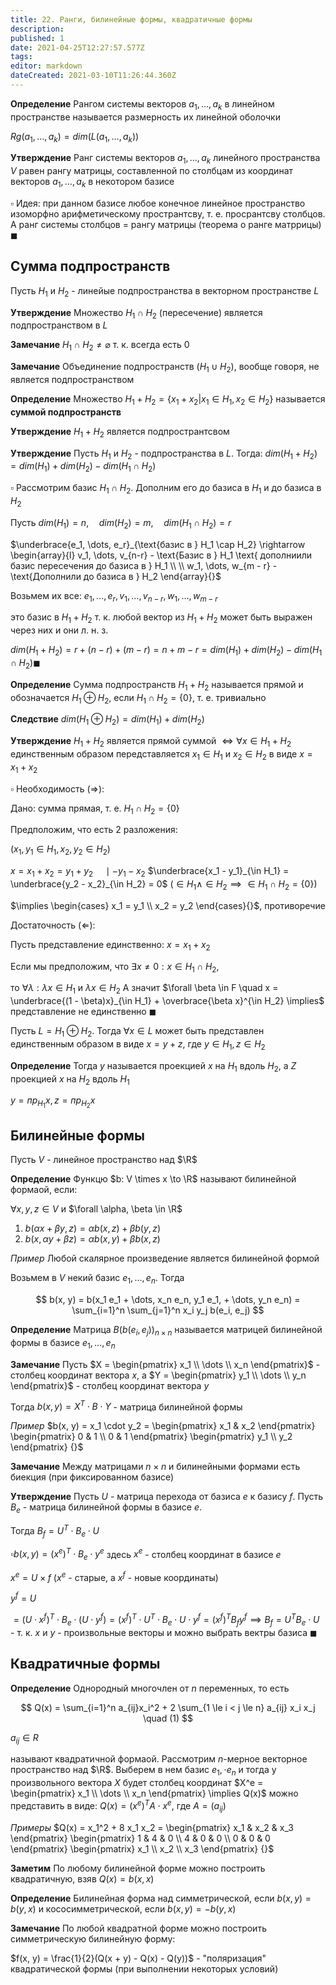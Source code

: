 ```yaml
---
title: 22. Ранги, билинейные формы, квадратичные формы
description: 
published: 1
date: 2021-04-25T12:27:57.577Z
tags: 
editor: markdown
dateCreated: 2021-03-10T11:26:44.360Z
---
```


**Определение** Рангом системы векторов $a_1, \dots, a_k$ в линейном пространстве называется размерность их линейной оболочки

$Rg(a_1, \dots, a_k) = dim(L(a_1, \dots, a_k))$

**Утверждение** Ранг системы векторов $a_1, \dots, a_k$ линейного пространства $V$ равен рангу матрицы, составленной по столбцам из координат векторов $a_1, \dots, a_k$ в некотором базисе

$\square$ Идея: при данном базисе любое конечное линейное пространство изоморфно арифметическому пространтсву, т. е. просрантсву столбцов. А ранг системы столбцов $=$ рангу матрицы (теорема о ранге матррицы) $\blacksquare$

## Сумма подпространств

Пусть $H_1$ и $H_2$ - линейые подпространства в векторном пространстве $L$

**Утверждение** Множество $H_1 \cap H_2$ (пересечение) является подпространством в $L$

**Замечание** $H_1 \cap H_2 \not= \varnothing$ т. к. всегда есть $0$

**Замечание** Объединение подпространств ($H_1 \cup H_2$), вообще говоря, не является подпространством

**Определение** Множество $H_1 + H_2 = \{x_1 + x_2 | x_1 \in H_1, x_2 \in H_2\}$ называется **суммой подпространств**

**Утверждение** $H_1 + H_2$ является подпространтсвом

**Утверждение** Пусть $H_1$ и $H_2$ - подпространства в $L$. Тогда: $dim(H_1 + H_2) = dim(H_1) + dim(H_2) - dim(H_1 \cap H_2)$

$\square$ Рассмотрим базис $H_1 \cap H_2$. Дополним его до базиса в $H_1$ и до базиса в $H_2$

Пусть $dim(H_1) = n, \quad dim(H_2) = m, \quad dim(H_1 \cap H_2) = r$

$\underbrace{e_1, \dots, e_r}_{\text{базис в } H_1 \cap H_2} \rightarrow
\begin{array}{l}
v_1, \dots, v_{n-r} - \text{Базис в } H_1 \text{ дополниили базис пересечения до базиса в } H_1
\\
\\
w_1, \dots, w_{m - r} - \text{Дополнили до базиса в } H_2
\end{array}{}$

Возьмем их все: $e_1, \dots, e_r, v_1, \dots, v_{n-r}, w_1, \dots, w_{m - r}{}$

это базис в $H_1 + H_2$ т. к. любой вектор из $H_1 + H_2$ может быть выражен через них и они л. н. з.

$dim(H_1 + H_2) = r + (n - r) + (m - r) = n + m - r = dim(H_1) + dim(H_2) - dim(H_1 \cap H_2) \blacksquare$

**Определение** Сумма подпространств $H_1 + H_2$ называется прямой и обозначается $H_1 \oplus H_2$, если $H_1 \cap H_2 = \{0\}$, т. е. тривиально

**Следствие** $dim(H_1 \oplus H_2) = dim(H_1) + dim(H_2)$

**Утверждение** $H_1 + H_2$ является прямой суммой $\iff \forall x \in H_1 + H_2$ единственным образом передставляется $x_1 \in H_1$ и $x_2 \in H_2$ в виде $x = x_1 + x_2$

$\square$ Необходимость ($\Rightarrow$):

Дано: сумма прямая, т. е. $H_1 \cap H_2 = \{0\} {}$

Предположим, что есть 2 разложения:

($x_1, y_1 \in H_1, x_2, y_2 \in H_2$)

$x = x_1 + x_2 = y_1 + y_2 \quad \mid -y_1 -x_2$ 
$\underbrace{x_1 - y_1}_{\in H_1} = \underbrace{y_2 - x_2}_{\in H_2} = 0$ ($\in H_1 \land \in H_2 \implies \in H_1 \cap H_2 = \{0\}$)

$\implies \begin{cases}
x_1 = y_1 \\
x_2 = y_2
\end{cases}{}$, противоречие

Достаточность ($\Leftarrow$):

Пусть представление единственно: $x = x_1 + x_2$

Если мы предположим, что $\exists x \not= 0: x \in H_1 \cap H_2$, 

то $\forall \lambda: \lambda x \in H_1$ и $\lambda x \in H_2$
А значит $\forall \beta \in F \quad x = \underbrace{(1 - \beta)x}_{\in H_1} + \overbrace{\beta x}^{\in H_2} \implies$ представление не единственно $\blacksquare$

Пусть $L = H_1 \oplus H_2$. Тогда $\forall x \in L$ может быть представлен единственным образом в виде $x = y + z$, где $y \in H_1, z \in H_2$

**Определение** Тогда $y$ называется проекцией $x$ на $H_1$ вдоль $H_2$, а $Z$ проекцией $x$ на $H_2$ вдоль $H_1$

$y = пр_{H_1} x, z = пр_{H_2} x$

## Билинейные формы

Пусть $V$ - линейное пространство над $\R$

**Определение** Функцю $b: V \times x \to \R$ называют билинейной формаой, если:

$\forall x, y, z \in V$ и $\forall \alpha, \beta \in \R$
1. $b(\alpha x + \beta y, z) = \alpha b(x, z) + \beta b(y, z)$
2. $b(x, \alpha y + \beta z) = \alpha b(x, y) + \beta b(x, z)$

*Пример* Любой скалярное произведение является билинейной формой

Возьмем в $V$ некий базис $e_1, \dots, e_n$. Тогда

$$
b(x, y) = b(x_1 e_1 + \dots, x_n e_n, y_1 e_1, + \dots, y_n e_n) = \sum_{i=1}^n \sum_{j=1}^n x_i y_j b(e_i, e_j)
$$

**Определение** Матрица $B(b(e_i, e_j))_{n \times n}$ называется матрицей билинейной формы в базисе $e_1, \dots, e_n$

**Замечание** Пусть $X = \begin{pmatrix}
x_1 \\
\dots \\
x_n
\end{pmatrix}$ - столбец координат вектора $x$, а $Y = \begin{pmatrix}
y_1 \\
\dots \\
y_n
\end{pmatrix}$ - столбец координат вектора $y$

Тогда $b(x, y) = X^T \cdot B \cdot Y$ - матрица билинейной формы

*Пример* $b(x, y) = x_1 \cdot y_2 = \begin{pmatrix}
x_1 & x_2
\end{pmatrix} \begin{pmatrix}
0 & 1 \\
0 & 1
\end{pmatrix} \begin{pmatrix}
y_1 \\
y_2
\end{pmatrix} {}$

**Замечание** Между матрицами $n \times n$ и билинейными формами есть биекция (при фиксированном базисе)

**Утверждение** Пусть $U$ - матрица перехода от базиса $e$ к базису $f$. Пусть $B_е$ - матрица билинейной формы в базисе $e$.

Тогда $B_f = U^T \cdot B_e \cdot U$

$\square b(x, y) = (x^e)^T \cdot B_e \cdot y^e$ здесь $x^e$ - столбец координат в базисе $e$

$x^e = U \times f$ ($x^e$ - старые, а $x^f$ - новые координаты)

$y^f = U$

$= (U \cdot x^f)^T \cdot B_e \cdot (U \cdot y^f) = (x^f)^T \cdot U^T \cdot B_e \cdot U \cdot y^f = (x^f)^T B_f y^f \implies B_f = U^T B_e \cdot U$ - т. к. $x$ и $y$ - произвольные векторы и можно выбрать вектры базиса $\blacksquare$

## Квадратичные формы

**Определение** Однородный многочлен от $n$ переменных, то есть

$$
Q(x) = \sum_{i=1}^n a_{ij}x_i^2 + 2 \sum_{1 \le i < j \le n} a_{ij} x_i x_j \quad (1)
$$

$a_{ij} \in R$

называют квадратичной формаой. Рассмотрим $n$-мерное векторное пространство над $\R$. Выберем в нем базис $e_1, \cdot e_n$ и тогда у произвольного вектора $X$ будет столбец координат $X^e = \begin{pmatrix}
x_1 \\
\dots \\
x_n
\end{pmatrix} \implies Q(x)$ можно представить в виде: $Q(x) = (x^e)^T A \cdot x^e$, где $A = (a_{ij})$

*Примеры* $Q(x) = x_1^2 + 8 x_1 x_2 = \begin{pmatrix}
x_1 & x_2 & x_3
\end{pmatrix} \begin{pmatrix}
1 & 4 & 0 \\
4 & 0 & 0 \\
0 & 0 & 0
\end{pmatrix} \begin{pmatrix}
x_1 \\
x_2 \\
x_3
\end{pmatrix} {}$

**Заметим** По любому билинейной форме можно построить квадратичную, взяв $Q(x) = b(x, x)$

**Определение** Билинейная форма над симметрической, если $b(x, y) = b(y, x)$ и кососимметрической, если $b(x, y) = -b(y, x)$

**Замечание** По любой квадратной форме можно построить симметрическую билинейную форму:

$f(x, y) = \frac{1}{2}(Q(x + y) - Q(x) - Q(y))$ - "поляризация" квадратической формы (при выполнении некоторых условий)

